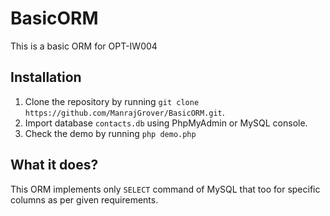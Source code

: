 # BasicORM
This is a basic ORM for OPT-IW004

## Installation

1. Clone the repository by running `git clone https://github.com/ManrajGrover/BasicORM.git`.
2. Import database `contacts.db` using PhpMyAdmin or MySQL console.
3. Check the demo by running `php demo.php`

## What it does?

This ORM implements only `SELECT` command of MySQL that too for specific columns as per given requirements.

